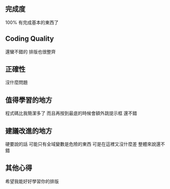 ## 完成度
100% 有完成基本的東西了
## Coding Quality 
還蠻不錯的 排版也很整齊
## 正確性
沒什麼問題
## 值得學習的地方
程式碼比我簡潔多了 而且再按到最底的時候會額外跳提示框 還不錯

## 建議改進的地方
硬要說的話 可能只有全域變數是危險的東西 可是在這裡又沒什麼差 整體來說還不錯 
## 其他心得
希望我能好好學習你的排版